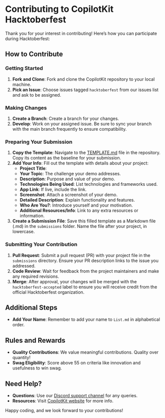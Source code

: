 # Contributing to CopilotKit Hacktoberfest

Thank you for your interest in contributing! Here’s how you can participate during Hacktoberfest:

## How to Contribute

### Getting Started

1. **Fork and Clone**: Fork and clone the CopilotKit repository to your local machine.
2. **Pick an Issue**: Choose issues tagged `hacktoberfest` from our issues list and ask to be assigned.

### Making Changes

1. **Create a Branch**: Create a branch for your changes.
2. **Develop**: Work on your assigned issue. Be sure to sync your branch with the main branch frequently to ensure compatibility.

### Preparing Your Submission

1. **Copy the Template**: Navigate to the [TEMPLATE.md](./TEMPLATE.md) file in the repository. Copy its content as the baseline for your submission.
2. **Add Your Info**: Fill out the template with details about your project:
   - **Project Title**:
   - **Your Topic**: The challenge your demo addresses.
   - **Description**: Purpose and value of your demo.
   - **Technologies Being Used**: List technologies and frameworks used.
   - **App Link**: If live, include the link.
   - **Screenshot**: Attach a screenshot of your demo.
   - **Detailed Description**: Explain functionality and features.
   - **Who Are You?**: Introduce yourself and your motivation.
   - **Additional Resources/Info**: Link to any extra resources or information.
3. **Create a Submission File**: Save this filled template as a Markdown file (.md) in the `submissions` folder. Name the file after your project, in lowercase.

### Submitting Your Contribution

1. **Pull Request**: Submit a pull request (PR) with your project file in the `submissions` directory. Ensure your PR description links to the issue you addressed.
2. **Code Review**: Wait for feedback from the project maintainers and make any required revisions.
3. **Merge**: After approval, your changes will be merged with the `hacktoberfest-accepted` label to ensure you will receive credit from the official Hacktoberfest organization.

## Additional Steps

- **Add Your Name**: Remember to add your name to `List.md` in alphabetical order.

## Rules and Rewards

- **Quality Contributions**: We value meaningful contributions. Quality over quantity!
- **Swag Eligibility**: Score above 55 on criteria like innovation and usefulness to win swag.

## Need Help?

- **Questions**: Use our [Discord support channel](https://discord.com/invite/6dffbvGU3D) for any queries.
- **Resources**: Visit [CopilotKit website](https://www.copilotkit.ai/) for more info.

Happy coding, and we look forward to your contributions!
